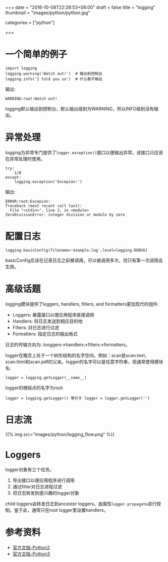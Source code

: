 +++
date = "2016-10-08T22:28:53+08:00"
draft = false
title = "logging"
thumbnail = "images/python/python.jpg"

categories = ["python"]

+++

# 一个简单的例子
    import logging
    logging.warning('Watch out!')  # 输出到控制台
    logging.info('I told you so')  # 什么都不输出
输出:

    WARNING:root:Watch out!

logging默认输出到控制台，默认输出级别为WARNING，所以INFO级别没有输出。

# 异常处理
logging为异常专门提供了`logger.exception()`接口以便输出异常，该接口只应该在异常处理时使用。

    try:
        1/0
    except:
        logging.exception('Excepion:')

输出:

    ERROR:root:Excepion:
    Traceback (most recent call last):
      File "<stdin>", line 2, in <module>
    ZeroDivisionError: integer division or modulo by zero

# 配置日志
    logging.basicConfig(filename='example.log',level=logging.DEBUG)
basicConfig应该在记录日志之前被调用，可以被调用多次，但只有第一次调用会生效。

# 高级话题
logging模块提供了loggers, handlers, filters, and formatters更加现代的组件:

* Loggers:    暴露接口以便应用程序直接调用
* Handlers:   将日志发送到相应目的地
* Filters:    对日志进行过滤
* Formatters: 指定日志的输出格式

日志的传输方向为: looggers->handlers->filters->formatters。

logger在概念上处于一个树形结构的名字空间。例如：scan是scan.text、scan.html和scan.pdf的父亲。logger的名字可以是任意字符串，但通常使用模块名:

    logger = logging.getLogger(__name__)

logger的根结点的名字为root:

    logger = logging.getLogger() 等价于 logger = logger.getLogger('')

# 日志流
{{% img src="images/python/logging_flow.png" %}}

# Loggers
logger对象有三个任务。

1. 导出接口以便应用程序进行调用
1. 通过filter对日志进程过滤
1. 将日志转发到感兴趣的logger对象

child loggers会转发日志到ancestor loggers，由属性`logger.propagate`进行控制。鉴于此，通常只在root logger里设置handlers。

# 参考资料
* [官方文档-Python2](https://docs.python.org/2/library/logging.html)
* [官方文档-Python3](https://docs.python.org/3/library/logging.html)

